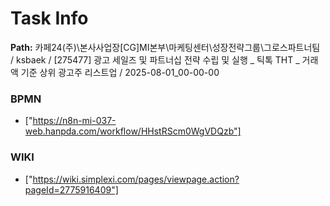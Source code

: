 # Task Info

**Path:** 카페24(주)\본사사업장\[CG]MI본부\마케팅센터\성장전략그룹\그로스파트너팀 / ksbaek / [275477] 광고 세일즈 및 파트너십 전략 수립 및 실행 _ 틱톡 THT _ 거래액 기준 상위 광고주 리스트업 / 2025-08-01_00-00-00

### BPMN
- ["https://n8n-mi-037-web.hanpda.com/workflow/HHstRScm0WgVDQzb"]

### WIKI
- ["https://wiki.simplexi.com/pages/viewpage.action?pageId=2775916409"]

